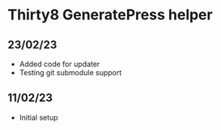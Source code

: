 # Thirty8 GeneratePress helper

## 23/02/23

- Added code for updater
- Testing git submodule support

## 11/02/23

- Initial setup